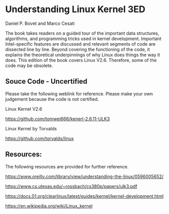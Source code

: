 # Understanding Linux Kernel 3ED
Daniel P. Bovet and Marco Cesati

The book takes readers on a guided tour of the important data structures, algorithms, 
and programming tricks used in kernel development. Important Intel-specific features 
are discussed and relevant segments of code are dissected line by line. Beyond 
covering the functioning of the code, it explains the theoretical underpinnings of why 
Linux does things the way it does. This edition of the book covers Linux V2.6. Therefore, 
some of the code may be obsolete. 

## Souce Code - Uncertified 

Please take the following weblink for reference. Please make your own judgement because 
the code is not certified. 

Linux Kernel V2.6

https://github.com/tomwei666/kenerl-2.6.11-ULK3

Linux Kernel by Torvalds 

https://github.com/torvalds/linux

## Resources:

The following resources are provided for further reference. 

https://www.oreilly.com/library/view/understanding-the-linux/0596005652/

https://www.cs.utexas.edu/~rossbach/cs380p/papers/ulk3.pdf

https://docs.01.org/clearlinux/latest/guides/kernel/kernel-development.html

https://en.wikipedia.org/wiki/Linux_kernel
